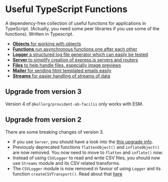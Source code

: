 # Useful TypeScript Functions

A dependency-free collection of useful functions for applications in TypeScript. (Actually, you need some peer libraries if you use some of the functions). Written in Typescript.

- [**Objects** for working with objects](src/Objects.md)
- [**Functions** run asynchronous functions one after each other](src/Functions.md)
- [**Logger** a structured log file generator which can easily be tested](src/Logger.md)
- [**Server** to simplify creation of express.js servers and routers](src/Server.md)
- [**Files** to help handle files, especially image previews](src/Files.md)
- [**Mailer** for sending html templated emails easily](src/Mailer.md)
- [**Streams** for easier handling of streams of data](src/Streams.md)

## Upgrade from version 3

Version 4 of `@kollorg/provident-ab-facilis` only works with ESM.

## Upgrade from version 2

There are some breaking changes of version 3.

- If you use `Server`, you should have a look into the [this upgrade info](src/Server.md#upgrading-from-version-2).
- Previously deprecated functions `flattenObject()` and `inflateObject()` are now removed. You now need to move to `flatten` and `inflate()` now.
- Instead of using `CSVLogger` to read and write CSV files, you should now use `Streams` module and its CSV related transforms.
- The `CSVLogger` module is now removed in favour of using `Logger` and its function `createCSVTransport()`. Read about that [here](src/Logger.md#set-an-alternative-transport-with-settransport)
